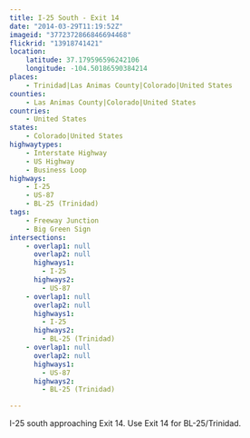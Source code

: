 ```yaml
---
title: I-25 South - Exit 14
date: "2014-03-29T11:19:52Z"
imageid: "3772372866846694468"
flickrid: "13918741421"
location:
    latitude: 37.179596596242106
    longitude: -104.50186590384214
places:
    - Trinidad|Las Animas County|Colorado|United States
counties:
    - Las Animas County|Colorado|United States
countries:
    - United States
states:
    - Colorado|United States
highwaytypes:
    - Interstate Highway
    - US Highway
    - Business Loop
highways:
    - I-25
    - US-87
    - BL-25 (Trinidad)
tags:
    - Freeway Junction
    - Big Green Sign
intersections:
    - overlap1: null
      overlap2: null
      highways1:
        - I-25
      highways2:
        - US-87
    - overlap1: null
      overlap2: null
      highways1:
        - I-25
      highways2:
        - BL-25 (Trinidad)
    - overlap1: null
      overlap2: null
      highways1:
        - US-87
      highways2:
        - BL-25 (Trinidad)

---
```

I-25 south approaching Exit 14.  Use Exit 14 for BL-25/Trinidad.